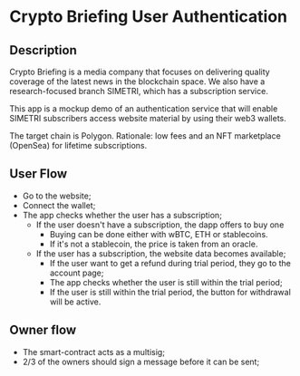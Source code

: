 # Crypto Briefing User Authentication

## Description

Crypto Briefing is a media company that focuses on delivering quality coverage of the latest news in the blockchain space. We also have a research-focused branch SIMETRI, which has a subscription service.

This app is a mockup demo of an authentication service that will enable SIMETRI subscribers access website material by using their web3 wallets. 

The target chain is Polygon. Rationale: low fees and an NFT marketplace (OpenSea) for lifetime subscriptions.

## User Flow

- Go to the website;
- Connect the wallet;
- The app checks whether the user has a subscription;
  - If the user doesn't have a subscription, the dapp offers to buy one
    - Buying can be done either with wBTC, ETH or stablecoins.
    - If it's not a stablecoin, the price is taken from an oracle.
  - If the user has a subscription, the website data becomes available;
    - If the user want to get a refund during trial period, they go to the account page;
    - The app checks whether the user is still within the trial period;
    - If the user is still within the trial period, the button for withdrawal will be active.

## Owner flow

- The smart-contract acts as a multisig;
- 2/3 of the owners should sign a message before it can be sent;